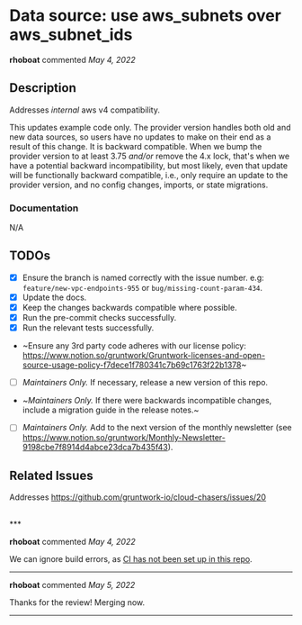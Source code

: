 # Data source: use aws_subnets over aws_subnet_ids

**rhoboat** commented *May 4, 2022*

## Description

Addresses _internal_ aws v4 compatibility.

This updates example code only. The provider version handles both old and new data sources, so users have no updates to make on their end as a result of this change. It is backward compatible. When we bump the provider version to at least 3.75 _and/or_ remove the 4.x lock, that's when we have a potential backward incompatibility, but most likely, even that update will be functionally backward compatible, i.e., only require an update to the provider version, and no config changes, imports, or state migrations.

### Documentation

N/A

## TODOs

- [x] Ensure the branch is named correctly with the issue number. e.g: `feature/new-vpc-endpoints-955` or `bug/missing-count-param-434`.
- [x] Update the docs.
- [x] Keep the changes backwards compatible where possible.
- [x] Run the pre-commit checks successfully.
- [x] Run the relevant tests successfully.
- ~Ensure any 3rd party code adheres with our license policy: https://www.notion.so/gruntwork/Gruntwork-licenses-and-open-source-usage-policy-f7dece1f780341c7b69c1763f22b1378~
- [ ] _Maintainers Only._ If necessary, release a new version of this repo.
- ~_Maintainers Only._ If there were backwards incompatible changes, include a migration guide in the release notes.~
- [ ] _Maintainers Only._ Add to the next version of the monthly newsletter (see https://www.notion.so/gruntwork/Monthly-Newsletter-9198cbe7f8914d4abce23dca7b435f43).


## Related Issues
Addresses https://github.com/gruntwork-io/cloud-chasers/issues/20

<br />
***


**rhoboat** commented *May 4, 2022*

We can ignore build errors, as [CI has not been set up in this repo](https://app.circleci.com/pipelines/github/gruntwork-io/terragrunt-infrastructure-modules-example?filter=all).
***

**rhoboat** commented *May 5, 2022*

Thanks for the review! Merging now.
***

